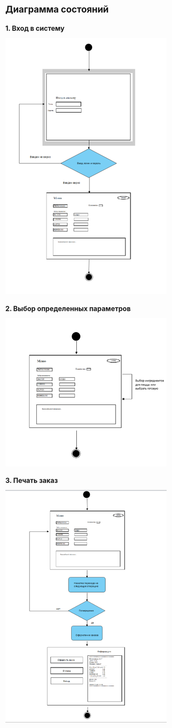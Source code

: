 # Диаграмма состояний


## 1. Вход в систему

![State](https://github.com/Evgeniy999/Restaurant_terminal/blob/master/Documentation/Diagrams/State/Access.PNG)

## 2. Выбор определенных параметров

![State](https://github.com/Evgeniy999/Restaurant_terminal/blob/master/Documentation/Diagrams/State/Choice_.PNG)

## 3. Печать заказ
![State](https://github.com/Evgeniy999/Restaurant_terminal/blob/master/Documentation/Diagrams/State/Print_.PNG)
